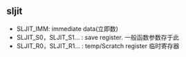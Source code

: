 

## sljit
- SLJIT_IMM: immediate data(立即数)
- SLJIT_S0，SLJIT_S1... : save register. 一般函数参数存于此
- SLJIT_R0，SLJIT_R1... : temp/Scratch register 临时寄存器
